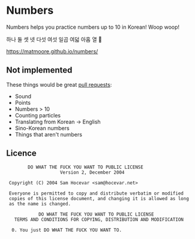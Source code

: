 # Numbers

Numbers helps you practice numbers up to 10 in Korean! Woop woop!

하나 둘 셋 넷 다섯 여섯 일곱 여덟 아홉 열 🚀

https://matmoore.github.io/numbers/

## Not implemented

These things would be great [pull requests](https://help.github.com/articles/creating-a-pull-request/):

- Sound
- Points
- Numbers > 10
- Counting particles
- Translating from Korean -> English
- Sino-Korean numbers
- Things that aren't numbers

## Licence

```
        DO WHAT THE FUCK YOU WANT TO PUBLIC LICENSE 
                    Version 2, December 2004 

 Copyright (C) 2004 Sam Hocevar <sam@hocevar.net> 

 Everyone is permitted to copy and distribute verbatim or modified 
 copies of this license document, and changing it is allowed as long 
 as the name is changed. 

            DO WHAT THE FUCK YOU WANT TO PUBLIC LICENSE 
   TERMS AND CONDITIONS FOR COPYING, DISTRIBUTION AND MODIFICATION 

  0. You just DO WHAT THE FUCK YOU WANT TO.
```
